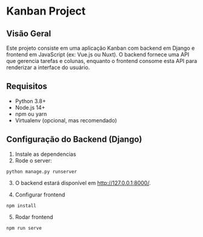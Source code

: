 # Kanban Project

## Visão Geral

Este projeto consiste em uma aplicação Kanban com backend em Django e frontend em JavaScript (ex: Vue.js ou Nuxt). O backend fornece uma API que gerencia tarefas e colunas, enquanto o frontend consome esta API para renderizar a interface do usuário.

## Requisitos

- Python 3.8+
- Node.js 14+
- npm ou yarn
- Virtualenv (opcional, mas recomendado)

## Configuração do Backend (Django)

1. Instale as dependencias
2. Rode o server:
```
python manage.py runserver
```

3. O backend estará disponível em http://127.0.0.1:8000/.

4. Configurar frontend
```
npm install
```

5. Rodar frontend
```
npm run serve
```
